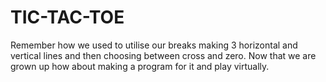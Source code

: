 # TIC-TAC-TOE

Remember how we used to utilise our breaks making 3 horizontal and vertical lines and then choosing between cross and zero. Now that we are grown up how about making a program for it and play virtually.
